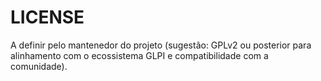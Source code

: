 # LICENSE

A definir pelo mantenedor do projeto (sugestão: GPLv2 ou posterior para alinhamento com o ecossistema GLPI e compatibilidade com a comunidade).